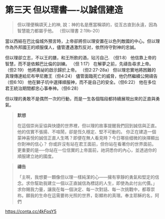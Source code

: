 # 第三天 但以理書—-以誠信建造

> 但以理便稱頌天上的神, 說：神的名是應當稱頌的，從亙古直到永遠，因為智慧能力都屬乎他。
（但以理書 2:19b-20）

當以西結在巴比倫城外預言時，上帝卻將但以理安置在以色列敵國的中心。但以理作為外邦國王的顺服僕人，儘管遭遇激烈反对，依然持守對神的忠誠。

但以理卻立志，不以王的膳，和王所飲的酒，玷污自己. （但1:8）
他信靠上帝的智慧，而不是依賴巴比倫的訓練。 （但 1:17）
在解夢之前，先禱告尋求上帝。 （但2:19）
他將奧祕的啟示歸於上帝。 （但2:27-28a）
但以理忠實地將困難的真理傳達給尼布甲尼撒王（但4:24）
儘管面臨死亡的威脅，他仍然繼續公開禱告（但6:10）
他在獅子坑中選擇順服神，而不是自己的安全。（但6:22）
他在多位君王統治期間都忠心事奉神。（但6:28）

但以理的勇敢不是偶然一次的行動，而是一生各個階段都持續展現出來的正直與勇氣。

                      
> **默想**
>
> 在這個崇尚妥協與快捷的世界裡，但以理的故事提醒我們回到誠信與正直。他的信實不張揚、不喧鬧，卻是恆久穩定、堅不可動的。
你正在建造一個蒙神喜悅的誠信正直人生嗎？即便在無人看見時？今日哪些细微的抉擇顯出你對神的信心？
你或許沒有站在君王面前，但你站在看著你的世界面前。更重要的是──你站在一位信實的上帝面前，祂洞悉你的內心，並透過你的順服建立祂的國度。
                      
> **禱告**
>
> 「主啊，我想要一顆像但以理一樣純潔的心——擁有寧靜的勇氣和堅定的信念。求你幫助我建立一個以正直誠信為標誌的人生，即使為此付出代價。」求你賜我力量，讓我在每一個決定、每一次對話、每一次挑戰中，都尊崇祢。願我的生命在這需要祢光照的世界，彰顯祢的真理。奉主耶穌的名，阿們

https://conta.cc/4kFpsY5
